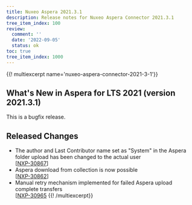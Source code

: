 ```yaml
---
title: Nuxeo Aspera 2021.3.1
description: Release notes for Nuxeo Aspera Connector 2021.3.1
tree_item_index: 100
review:
  comment: ''
  date: '2022-09-05'
  status: ok
toc: true
tree_item_index: 1000
---
```


{{! multiexcerpt name='nuxeo-aspera-connector-2021-3-1'}}
## What's New in Aspera for LTS 2021 (version 2021.3.1)

This is a bugfix release.

## Released Changes

- The author and Last Contributor name set as "System" in the Aspera folder upload has been changed to the actual user<br/>[[NXP-30867](https://jira.nuxeo.com/browse/NXP-30867)]
- Aspera download from collection is now possible<br/>[[NXP-30862](https://jira.nuxeo.com/browse/NXP-30862)]
- Manual retry mechanism implemented for failed Aspera upload complete transfers<br/>[[NXP-30965](https://jira.nuxeo.com/browse/NXP-30965)
{{! /multiexcerpt}}
